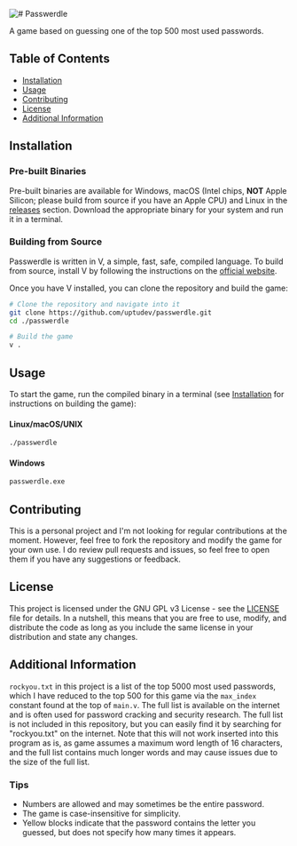 ![# Passwerdle](https://i.imgur.com/eLRg3v1.png)

A game based on guessing one of the top 500 most used passwords.

## Table of Contents

* [Installation](#installation)
* [Usage](#usage)
* [Contributing](#contributing)
* [License](#license)
* [Additional Information](#additional-information)

## Installation

### Pre-built Binaries

Pre-built binaries are available for Windows, macOS (Intel chips, **NOT** Apple Silicon; please build from source if you have an Apple CPU) and Linux in the [releases](https://github.com/uptudev/passwerdle/releases) section. Download the appropriate binary for your system and run it in a terminal.

### Building from Source

Passwerdle is written in V, a simple, fast, safe, compiled language. To build from source, install V by following the instructions on the [official website](https://vlang.io).

Once you have V installed, you can clone the repository and build the game:

```sh
# Clone the repository and navigate into it
git clone https://github.com/uptudev/passwerdle.git
cd ./passwerdle

# Build the game
v .
```

## Usage

To start the game, run the compiled binary in a terminal (see [Installation](#installation) for instructions on building the game):

#### Linux/macOS/UNIX

```sh
./passwerdle
```

#### Windows

```cmd
passwerdle.exe
```

## Contributing

This is a personal project and I'm not looking for regular contributions at the moment. However, feel free to fork the repository and modify the game for your own use. I do review pull requests and issues, so feel free to open them if you have any suggestions or feedback.

## License

This project is licensed under the GNU GPL v3 License - see the [LICENSE](LICENSE) file for details. In a nutshell, this means that you are free to use, modify, and distribute the code as long as you include the same license in your distribution and state any changes.

## Additional Information

`rockyou.txt` in this project is a list of the top 5000 most used passwords, which I have reduced to the top 500 for this game via the `max_index` constant found at the top of `main.v`. The full list is available on the internet and is often used for password cracking and security research. The full list is not included in this repository, but you can easily find it by searching for "rockyou.txt" on the internet. Note that this will not work inserted into this program as is, as game assumes a maximum word length of 16 characters, and the full list contains much longer words and may cause issues due to the size of the full list.

### Tips

* Numbers are allowed and may sometimes be the entire password.
* The game is case-insensitive for simplicity.
* Yellow blocks indicate that the password contains the letter you guessed, but does not specify how many times it appears.
